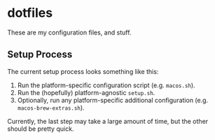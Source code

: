 # dotfiles #
These are my configuration files, and stuff.

## Setup Process ##
The current setup process looks something like this:

  1. Run the platform-specific configuration script (e.g. `macos.sh`).
  2. Run the (hopefully) platform-agnostic `setup.sh`.
  3. Optionally, run any platform-specific additional configuration (e.g. `macos-brew-extras.sh`).

Currently, the last step may take a large amount of time, but the other should be pretty quick.
